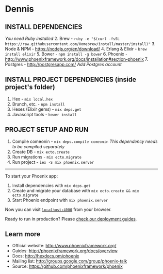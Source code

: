 # Dennis

## INSTALL DEPENDENCIES
  _You need Ruby installed_
  2. Brew - `ruby -e "$(curl -fsSL https://raw.githubusercontent.com/Homebrew/install/master/install)"`
  3. Node & NPM - https://nodejs.org/en/download/
  4. Erlang & Elixir - `brew install elixir`
  5. Bower - `npm install -g bower`
  6. Phoenix - http://www.phoenixframework.org/docs/installation#section-phoenix
  7. Postgres - http://postgresapp.com/ _Add Postgres account_

## INSTALL PROJECT DEPENDENCIES (inside project's folder)
  1. Hex - `mix local.hex`
  2. Brunch, etc. - `npm install`
  3. Hexes (Elixir gems) - `mix deps.get`
  4. Javascript tools - `bower install`

## PROJECT SETUP AND RUN
  1. Compile comeonin - `mix deps.compile comeonin`
  _This dependency needs to be compiled separately_
  2. Create DB - `mix ecto.create`
  3. Run migrations - `mix ecto.migrate`
  4. Run project - `iex -S mix phoenix.server`

---

To start your Phoenix app:

  1. Install dependencies with `mix deps.get`
  2. Create and migrate your database with `mix ecto.create && mix ecto.migrate`
  3. Start Phoenix endpoint with `mix phoenix.server`

Now you can visit [`localhost:4000`](http://localhost:4000) from your browser.

Ready to run in production? Please [check our deployment guides](http://www.phoenixframework.org/docs/deployment).

## Learn more

  * Official website: http://www.phoenixframework.org/
  * Guides: http://phoenixframework.org/docs/overview
  * Docs: http://hexdocs.pm/phoenix
  * Mailing list: http://groups.google.com/group/phoenix-talk
  * Source: https://github.com/phoenixframework/phoenix
